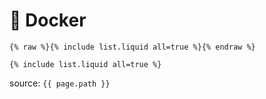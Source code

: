 # :whale: Docker

```
{% raw %}{% include list.liquid all=true %}{% endraw %}

{% include list.liquid all=true %}
```
source: `{{ page.path }}`

